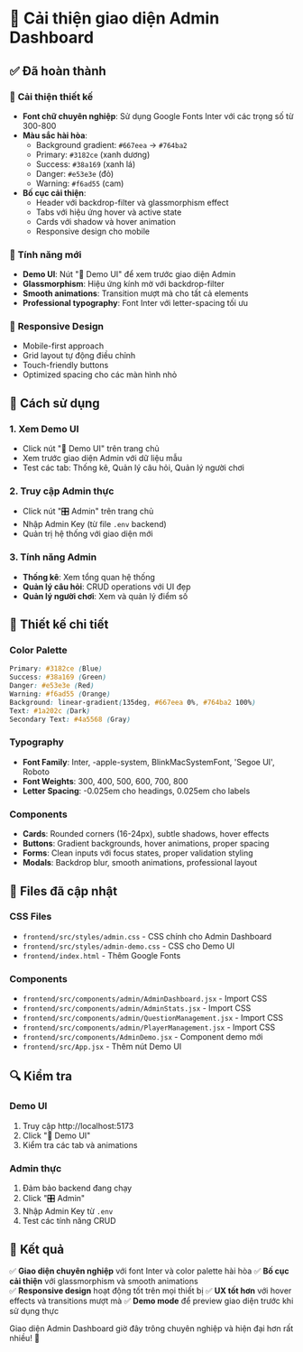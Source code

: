 # 🎨 Cải thiện giao diện Admin Dashboard

## ✅ **Đã hoàn thành**

### 🎯 **Cải thiện thiết kế**
- **Font chữ chuyên nghiệp**: Sử dụng Google Fonts Inter với các trọng số từ 300-800
- **Màu sắc hài hòa**: 
  - Background gradient: `#667eea` → `#764ba2`
  - Primary: `#3182ce` (xanh dương)
  - Success: `#38a169` (xanh lá)
  - Danger: `#e53e3e` (đỏ)
  - Warning: `#f6ad55` (cam)
- **Bố cục cải thiện**:
  - Header với backdrop-filter và glassmorphism effect
  - Tabs với hiệu ứng hover và active state
  - Cards với shadow và hover animation
  - Responsive design cho mobile

### 🔧 **Tính năng mới**
- **Demo UI**: Nút "🎨 Demo UI" để xem trước giao diện Admin
- **Glassmorphism**: Hiệu ứng kính mờ với backdrop-filter
- **Smooth animations**: Transition mượt mà cho tất cả elements
- **Professional typography**: Font Inter với letter-spacing tối ưu

### 📱 **Responsive Design**
- Mobile-first approach
- Grid layout tự động điều chỉnh
- Touch-friendly buttons
- Optimized spacing cho các màn hình nhỏ

## 🚀 **Cách sử dụng**

### 1. **Xem Demo UI**
- Click nút "🎨 Demo UI" trên trang chủ
- Xem trước giao diện Admin với dữ liệu mẫu
- Test các tab: Thống kê, Quản lý câu hỏi, Quản lý người chơi

### 2. **Truy cập Admin thực**
- Click nút "🎛️ Admin" trên trang chủ
- Nhập Admin Key (từ file `.env` backend)
- Quản trị hệ thống với giao diện mới

### 3. **Tính năng Admin**
- **Thống kê**: Xem tổng quan hệ thống
- **Quản lý câu hỏi**: CRUD operations với UI đẹp
- **Quản lý người chơi**: Xem và quản lý điểm số

## 🎨 **Thiết kế chi tiết**

### **Color Palette**
```css
Primary: #3182ce (Blue)
Success: #38a169 (Green)  
Danger: #e53e3e (Red)
Warning: #f6ad55 (Orange)
Background: linear-gradient(135deg, #667eea 0%, #764ba2 100%)
Text: #1a202c (Dark)
Secondary Text: #4a5568 (Gray)
```

### **Typography**
- **Font Family**: Inter, -apple-system, BlinkMacSystemFont, 'Segoe UI', Roboto
- **Font Weights**: 300, 400, 500, 600, 700, 800
- **Letter Spacing**: -0.025em cho headings, 0.025em cho labels

### **Components**
- **Cards**: Rounded corners (16-24px), subtle shadows, hover effects
- **Buttons**: Gradient backgrounds, hover animations, proper spacing
- **Forms**: Clean inputs với focus states, proper validation styling
- **Modals**: Backdrop blur, smooth animations, professional layout

## 📁 **Files đã cập nhật**

### **CSS Files**
- `frontend/src/styles/admin.css` - CSS chính cho Admin Dashboard
- `frontend/src/styles/admin-demo.css` - CSS cho Demo UI
- `frontend/index.html` - Thêm Google Fonts

### **Components**
- `frontend/src/components/admin/AdminDashboard.jsx` - Import CSS
- `frontend/src/components/admin/AdminStats.jsx` - Import CSS  
- `frontend/src/components/admin/QuestionManagement.jsx` - Import CSS
- `frontend/src/components/admin/PlayerManagement.jsx` - Import CSS
- `frontend/src/components/AdminDemo.jsx` - Component demo mới
- `frontend/src/App.jsx` - Thêm nút Demo UI

## 🔍 **Kiểm tra**

### **Demo UI**
1. Truy cập http://localhost:5173
2. Click "🎨 Demo UI"
3. Kiểm tra các tab và animations

### **Admin thực**
1. Đảm bảo backend đang chạy
2. Click "🎛️ Admin"  
3. Nhập Admin Key từ `.env`
4. Test các tính năng CRUD

## 🎯 **Kết quả**

✅ **Giao diện chuyên nghiệp** với font Inter và color palette hài hòa
✅ **Bố cục cải thiện** với glassmorphism và smooth animations  
✅ **Responsive design** hoạt động tốt trên mọi thiết bị
✅ **UX tốt hơn** với hover effects và transitions mượt mà
✅ **Demo mode** để preview giao diện trước khi sử dụng thực

Giao diện Admin Dashboard giờ đây trông chuyên nghiệp và hiện đại hơn rất nhiều! 🎉

